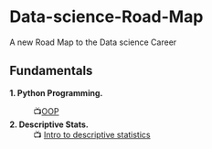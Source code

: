 # Data-science-Road-Map
A new Road Map to the Data science Career

## Fundamentals

**1. Python Programming.** <br>

&emsp;&emsp;&emsp;:tv:[OOP](https://www.youtube.com/playlist?list=PLUgz8T_NoattU54gGARPXPmmawQNl-1_T) <br>
**2. Descriptive Stats.** <br>
&emsp;&emsp;&emsp;:tv: [Intro to descriptive statistics](https://www.udacity.com/course/intro-to-descriptive-statistics--ud827)<br>
